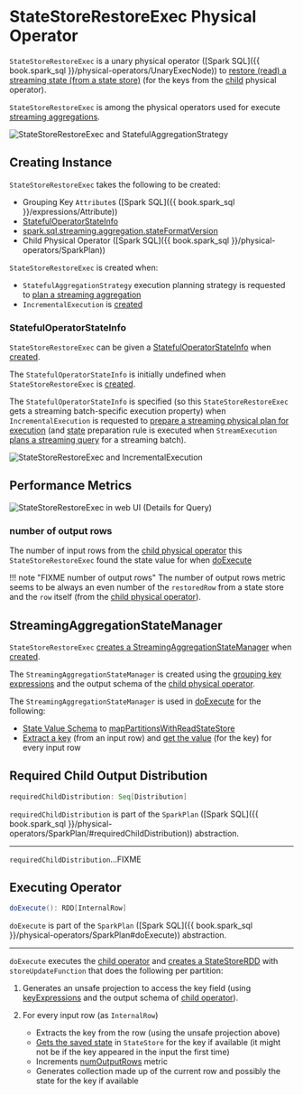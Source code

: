 # StateStoreRestoreExec Physical Operator

`StateStoreRestoreExec` is a unary physical operator ([Spark SQL]({{ book.spark_sql }}/physical-operators/UnaryExecNode)) to [restore (read) a streaming state (from a state store)](StateStoreReader.md) (for the keys from the [child](#child) physical operator).

`StateStoreRestoreExec` is among the physical operators used for execute [streaming aggregations](../streaming-aggregation/index.md).

![StateStoreRestoreExec and StatefulAggregationStrategy](../images/StateStoreRestoreExec-StatefulAggregationStrategy.png)

## Creating Instance

`StateStoreRestoreExec` takes the following to be created:

* <span id="keyExpressions"> Grouping Key `Attribute`s ([Spark SQL]({{ book.spark_sql }}/expressions/Attribute))
* [StatefulOperatorStateInfo](#stateInfo)
* <span id="stateFormatVersion"> [spark.sql.streaming.aggregation.stateFormatVersion](../configuration-properties.md#spark.sql.streaming.aggregation.stateFormatVersion)
* <span id="child"> Child Physical Operator ([Spark SQL]({{ book.spark_sql }}/physical-operators/SparkPlan))

`StateStoreRestoreExec` is created when:

* `StatefulAggregationStrategy` execution planning strategy is requested to [plan a streaming aggregation](../execution-planning-strategies/StatefulAggregationStrategy.md#planStreamingAggregation)
* `IncrementalExecution` is [created](../IncrementalExecution.md#state)

### <span id="stateInfo"> StatefulOperatorStateInfo

`StateStoreRestoreExec` can be given a [StatefulOperatorStateInfo](../stateful-stream-processing/StatefulOperatorStateInfo.md) when [created](#creating-instance).

The `StatefulOperatorStateInfo` is initially undefined when `StateStoreRestoreExec` is [created](#creating-instance).

The `StatefulOperatorStateInfo` is specified (so this `StateStoreRestoreExec` gets a streaming batch-specific execution property) when `IncrementalExecution` is requested to [prepare a streaming physical plan for execution](../IncrementalExecution.md#preparations) (and [state](../IncrementalExecution.md#state) preparation rule is executed when `StreamExecution` [plans a streaming query](../micro-batch-execution/MicroBatchExecution.md#runBatch-queryPlanning) for a streaming batch).

![StateStoreRestoreExec and IncrementalExecution](../images/StateStoreRestoreExec-IncrementalExecution.png)

## Performance Metrics

![StateStoreRestoreExec in web UI (Details for Query)](../images/StateStoreRestoreExec-webui-query-details.png)

### <span id="numOutputRows"> number of output rows

The number of input rows from the [child physical operator](#child) this `StateStoreRestoreExec` found the state value for when [doExecute](#doExecute)

!!! note "FIXME number of output rows"
    The number of output rows metric seems to be always an even number of the `restoredRow` from a state store and the `row` itself (from the [child physical operator](#child)).

## <span id="stateManager"> StreamingAggregationStateManager

`StateStoreRestoreExec` [creates a StreamingAggregationStateManager](../streaming-aggregation/StreamingAggregationStateManager.md#createStateManager) when [created](#creating-instance).

The `StreamingAggregationStateManager` is created using the [grouping key expressions](#keyExpressions) and the output schema of the [child physical operator](#child).

The `StreamingAggregationStateManager` is used in [doExecute](#doExecute) for the following:

* [State Value Schema](../streaming-aggregation/StreamingAggregationStateManager.md#getStateValueSchema) to [mapPartitionsWithReadStateStore](../stateful-stream-processing/StateStoreOps.md#mapPartitionsWithReadStateStore)
* [Extract a key](../streaming-aggregation/StreamingAggregationStateManager.md#getKey) (from an input row) and [get the value](../streaming-aggregation/StreamingAggregationStateManager.md#get) (for the key) for every input row

## <span id="requiredChildDistribution"> Required Child Output Distribution

```scala
requiredChildDistribution: Seq[Distribution]
```

`requiredChildDistribution` is part of the `SparkPlan` ([Spark SQL]({{ book.spark_sql }}/physical-operators/SparkPlan/#requiredChildDistribution)) abstraction.

---

`requiredChildDistribution`...FIXME

## <span id="doExecute"> Executing Operator

```scala
doExecute(): RDD[InternalRow]
```

`doExecute` is part of the `SparkPlan` ([Spark SQL]({{ book.spark_sql }}/physical-operators/SparkPlan#doExecute)) abstraction.

---

`doExecute` executes the [child operator](#child) and [creates a StateStoreRDD](../stateful-stream-processing/StateStoreOps.md#mapPartitionsWithStateStore) with `storeUpdateFunction` that does the following per partition:

1. Generates an unsafe projection to access the key field (using [keyExpressions](#keyExpressions) and the output schema of [child operator](#child)).

1. For every input row (as `InternalRow`)
    * Extracts the key from the row (using the unsafe projection above)
    * [Gets the saved state](../stateful-stream-processing/StateStore.md#get) in `StateStore` for the key if available (it might not be if the key appeared in the input the first time)
    * Increments [numOutputRows](#numOutputRows) metric
    * Generates collection made up of the current row and possibly the state for the key if available
